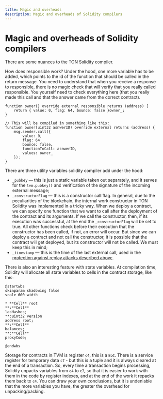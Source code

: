 ```yaml
---
title: Magic and overheads
description: Magic and overheads of Solidity compilers
---
```


# Magic and overheads of Solidity compilers

There are some nuances to the TON Solidity compiler.

How does responsible work? Under the hood, one more variable has to be added, which points to the id of the function that should be called in the return message. You need to understand that when you receive a response to responsible, there is no magic check that will verify that you really called responsible. You yourself need to check everything here (that you really made this call and that the answer came from the correct contract).

```solidity
function owner() override external responsible returns (address) {
    return { value: 0, flag: 64, bounce: false }owner_;
}

// This will be compiled in something like this:
function owner(uint32 asnwerID) override external returns (address) {
    msg.sender.call({
        value: 0,
        flag: 64
        bounce: false,
        functionToCall: asnwerID,
        values: owner_
    });
}
```

There are three utility variables solidity compiler add under the hood:

- `_pubkey` — this is just a static variable taken out separately, and it serves for the `tvm.pubkey()` and verification of the signature of the incoming external message;
- `_constructorFlag` — this is a constructor call flag. In general, due to the peculiarities of the blockchain, the internal work constructor in TON Solidity was implemented in a tricky way. When we deploy a contract, we can specify one function that we want to call after the deployment of the contract and its arguments. If we call the constructor, then, if its execution was successful, at the end the `_constructorFlag` will be set to true. All other functions check before their execution that the constructor has been called, if not, an error will occur. But since we can deploy a contract and not call the constructor, it is possible that the contract will get deployed, but its constructor will not be called. We must keep this in mind;
- `_timestamp` — this is the time of the last external call, used in the [protection against replay attacks described above](30-replay-attacks-protection.md).

There is also an interesting feature with state variables. At compilation time, Solidity will allocate all state variables to cells in the contract storage, like this:

```plantuml
@startwbs
skinparam shadowing false
scale 600 width

* **Cell** root
**:**Cell**
lasHashes;
**:uint32 version
address root;
**:**Cell**
balances;
**:**Cell**
proxyCode;

@endwbs
```

Storage for contracts in TVM is register `c4`, this is a `BoC`. There is a service register for temporary data `c7` - but this is a tuple and it is always cleared at the end of a transaction. So, every time a transaction begins processing, Solidity unpacks variables from `c4` to `c7`, so that it is easier to work with them in the code by register indexes, and at the end of the work it repacks them back to `c4`. You can draw your own conclusions, but it is undeniable that the more variables you have, the greater the overhead for unpacking/packing.
